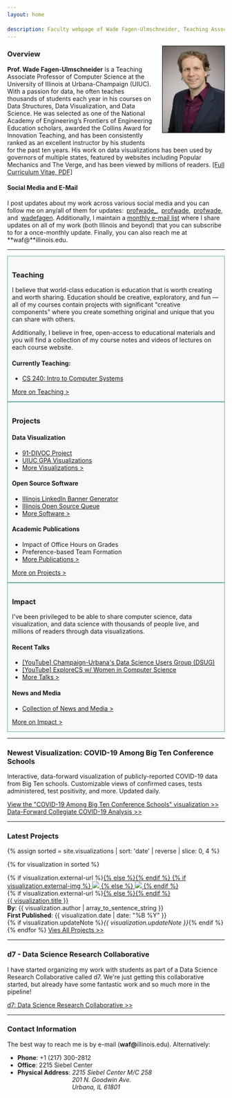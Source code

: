 ```yaml
---
layout: home

description: Faculty webpage of Wade Fagen-Ulmschneider, Teaching Associate Professor of Computer Science at The University of Illinois
---
```


<style>
.ion { margin-right: 3px; }

.main-card {
  border: solid 1px hsl(173, 30%, 50%);
  padding: 10px;
  padding-bottom: 0px;
  background-color: hsl(173, 3%, 97%);
}

</style>

<img alt="Wade Fagen-Ulmschneider" src="/static/images/fagen-ulmschneider.jpg" style="max-height: 200px; float: right; border: solid 1px black; margin-left: 20px; margin-bottom: 20px;">

### Overview

**Prof. Wade Fagen-Ulmschneider** is a Teaching Associate Professor of Computer Science at the University of Illinois at Urbana-Champaign (UIUC). With a passion for data, he often teaches thousands of students each year in his courses on Data Structures, Data Visualization, and Data Science. He was selected as one of the National Academy of Engineering’s Frontiers of Engineering Education scholars, awarded the Collins Award for Innovation Teaching, and has been consistently ranked as an excellent instructor by his students for the past ten years. His work on data visualizations has been used by governors of multiple states, featured by websites including Popular Mechanics and The Verge, and has been viewed by millions of readers. [[Full Curriculum Vitae, PDF]](/static/fagen-ulmschneider-cv.pdf)

#### Social Media and E-Mail

I post updates about my work across various social media and you can follow me on any/all of them for updates: 
<a href="https://twitter.com/profwade_" target="_blank"><i class="ion ion-social-twitter"></i>profwade_</a>, 
<a href="https://www.linkedin.com/in/profwade" target="_blank"><i class="ion ion-social-linkedin"></i>profwade</a>,
<a href="https://instagram.com/profwade" target="_blank"><i class="ion ion-social-instagram"></i>profwade</a>, and
<a href="https://github.com/wadefagen" target="_blank"><i class="ion ion-social-github"></i>wadefagen</a>.
Additionally, I maintain a <a href="https://forms.gle/oLXWdijmr9i2Yxau9">monthly e-mail list</a> where I share updates on all of my work (both Illinois and beyond) that you can subscribe to for a once-monthly update.  Finally, you can also reach me at **waf@**illinois.edu.


<hr style="clear: both">

<div class="row">
  <div class="col-lg-4">
    <div class="main-card">
      <h3>Teaching</h3>
      <p>
        I believe that world-class education is education that is worth creating and worth sharing.  Education should be creative, exploratory, and fun &mdash; all of my courses contain projects with significant &quot;creative components&quot; where you create something original and unique that you can share with others.
      </p>
      <p>
        Additionally, I believe in free, open-access to educational materials and you will find a collection of my course notes and
        videos of lectures on each course website.
      </p>
      <h4>Currently Teaching:</h4>
      <ul>
        <li><a href="https://courses.grainger.illinois.edu/CS240/fa2020/">CS 240: Intro to Computer Systems</a></li>
      </ul>
      <p>
        <a href="/teaching/" class="card">More on Teaching &gt;</a>
      </p>
    </div>
  </div>

  <div class="col-lg-4">
    <div class="main-card">
      <h3>Projects</h3>
      <h4>Data Visualization</h4>
      <ul>
        <li><a href="https://91-divoc.com/">91-DIVOC Project</a></li>
        <li><a href="https://waf.cs.illinois.edu/discovery/gpa/">UIUC GPA Visualizations</a></li>
        <li><a href="https://waf.cs.illinois.edu/visualizations/">More Visualizations &gt;</a></li>
      </ul>
      <h4>Open Source Software</h4>
      <ul>
        <li><a href="https://d7.cs.illinois.edu/projects/linkedin-banner-image/generate/">Illinois LinkedIn Banner Generator</a></li>
        <li><a href="https://queue.illinois.edu/">Illinois Open Source Queue</a></li>
        <li><a href="https://queue.illinois.edu/projects/">More Software &gt;</a></li>
      </ul>
      <h4>Academic Publications</h4>
      <ul>
        <li>Impact of Office Hours on Grades</li>
        <li>Preference-based Team Formation</li>
        <li><a href="/projects/">More Publications &gt;</a></li>
      </ul>
      <p>
        <a href="/projects/" class="card">More on Projects &gt;</a>
      </p>
    </div>
  </div>

  <div class="col-lg-4">
    <div class="main-card">
      <h3>Impact</h3>
      <p>
        I've been privileged to be able to share computer science, data visualization, and data science with thousands of people live, and
        millions of readers through data visualizations.
      </p>
      <h4>Recent Talks</h4>
      <ul>
        <li><a href="https://www.youtube.com/watch?v=xU9pu-H1zHw&feature=youtu.be&t=741">[YouTube] Champaign-Urbana's Data Science Users Group (DSUG)</a></li>
        <li><a href="https://www.youtube.com/watch?v=VOCFq1Wb6tA&lc=UgzEDT0pOiYLzo8aWXt4AaABAg">[YouTube] ExploreCS w/ Women in Computer Science</a></li>
        <li><a href="/about/">More Talks &gt;</a></li>
      </ul>
      <h4>News and Media</h4>
      <ul>
        <li><a href="/impact/">Collection of News and Media &gt;</a></li>
      </ul>
      <p>
        <a href="/about/" class="card">More on Impact &gt;</a>
      </p>
    </div>
  </div>
</div>

<hr>

### Newest Visualization: COVID-19 Among Big Ten Conference Schools

Interactive, data-forward visualization of publicly-reported COVID-19 data from Big Ten schools.  Customizable views of confirmed cases, tests administered,  test positivity, and more.  Updated daily.

<a href="https://91-divoc.com/pages/covid-19-at-big-ten-conference-schools/" class="card">
  View the &quot;COVID-19 Among Big Ten Conference Schools&quot; visualization &gt;&gt;
</a>

<a href="/covid-analysis/" class="card">
  Data-Forward Collegiate COVID-19 Analysis &gt;&gt;
</a>

<hr>

### Latest Projects
 
{% assign sorted = site.visualizations | sort: 'date' | reverse | slice: 0, 4 %}

{% for visualization in sorted %}
<div class="card card-full">
  <div class="row">
    <div class="col-12 col-md-3">
      {% if visualization.external-url %}<a href="{{ visualization.external-url }}">{% else %}<a href="{{ visualization.url }}">{% endif %}
        {% if visualization.external-img %}
          <img src="{{ visualization.external-img }}" class="img-fluid">
        {% else %}
          <img src="{{ visualization.url | absolute_url }}{{ visualization.social-img }}" class="img-fluid">
        {% endif %}
      </a>
    </div>
    <div class="col-12 col-md-9">
      {% if visualization.external-url %}<a href="{{ visualization.external-url }}">{% else %}<a href="{{ visualization.url }}">{% endif %}
        <div class="title">
            {{ visualization.title }}
        </div>
      </a>
      <div class="authors">
        <b>By</b>: {{ visualization.author | array_to_sentence_string }}<br>
        <b>First Published</b>: {{ visualization.date | date: "%B %Y" }}<br>
        {% if visualization.updateNote %}<i>{{ visualization.updateNote }}</i>{% endif %}
      </div>
    </div>
  </div>
</div>
{% endfor %}

<a href="/projects/" class="card">
    Vies All Projects &gt;&gt;
</a>

<hr>

### d7 - Data Science Research Collaborative

I have started organizing my work with students as part of a Data Science Research Collaborative called d7.  We're just getting this collaborative started, but already have some fantastic work and so much more in the pipeline!

<a href="http://d7.cs.illinois.edu/visualizations/" class="card">
  d7: Data Science Research Collaborative &gt;&gt;
</a>

<hr>

<h3>Contact Information</h3>
<p>
  The best way to reach me is by e-mail (<b>waf@</b>illinois.edu).  Alternatively:
</p>
<ul>
  <li><b>Phone</b>: +1 (217) 300-2812</li>
  <li><b>Office</b>: 2215 Siebel Center</li>
  <li>
    <div>
      <b>Physical Address</b>:
      <address style="display: inline-table;">
        2215 Siebel Center M/C 258<br>
        201 N. Goodwin Ave.<br>
        Urbana, IL 61801
      </address>
    </div>
  </li>
</ul>